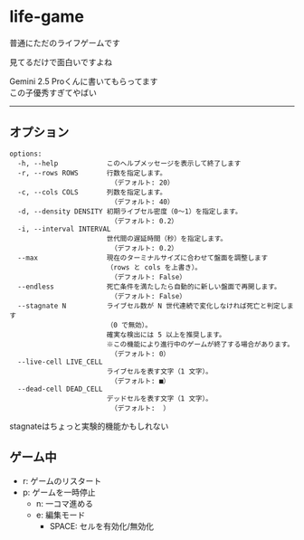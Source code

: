 # life-game

普通にただのライフゲームです

見てるだけで面白いですよね

Gemini 2.5 Proくんに書いてもらってます  
この子優秀すぎてやばい

---

## オプション
```
options:
  -h, --help            このヘルプメッセージを表示して終了します
  -r, --rows ROWS       行数を指定します。
                         （デフォルト: 20）
  -c, --cols COLS       列数を指定します。
                         （デフォルト: 40）
  -d, --density DENSITY 初期ライブセル密度（0〜1）を指定します。
                         （デフォルト: 0.2）
  -i, --interval INTERVAL
                        世代間の遅延時間（秒）を指定します。
                         （デフォルト: 0.2）
  --max                 現在のターミナルサイズに合わせて盤面を調整します
                        （rows と cols を上書き）。
                         （デフォルト: False）
  --endless             死亡条件を満たしたら自動的に新しい盤面で再開します。
                         （デフォルト: False）
  --stagnate N          ライブセル数が N 世代連続で変化しなければ死亡と判定します
                        （0 で無効）。
                        確実な検出には 5 以上を推奨します。
                        ※この機能により進行中のゲームが終了する場合があります。
                         （デフォルト: 0）
  --live-cell LIVE_CELL
                        ライブセルを表す文字（1 文字）。
                         （デフォルト: ■）
  --dead-cell DEAD_CELL
                        デッドセルを表す文字（1 文字）。
                         （デフォルト:  ）
```

stagnateはちょっと実験的機能かもしれない

## ゲーム中
- r: ゲームのリスタート
- p: ゲームを一時停止
  - n: 一コマ進める
  - e: 編集モード
    - SPACE: セルを有効化/無効化

